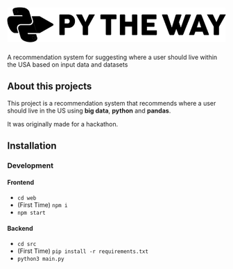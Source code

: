 # ![Py The Way](./logo.png?raw=true)

A recommendation system for suggesting where a user should live within the USA based on input data and datasets

## About this projects

This project is a recommendation system that recommends where a user should live in the US using **big data**, **python** and **pandas**.

It was originally made for a hackathon.

## Installation

### Development
#### Frontend
- `cd web`
- (First Time) `npm i`
- `npm start`
#### Backend
- `cd src`
- (First Time) `pip install -r requirements.txt`
- `python3 main.py`
